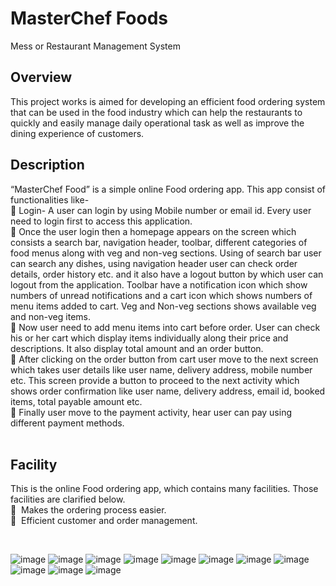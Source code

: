 <h1 dir="auto">MasterChef Foods</h1>
<p dir="auto">Mess or Restaurant Management System</p>
<h2 dir="auto"><a href="https://github.com/prathmesh16/Dash-IN#overview"></a></h2>
<h2 dir="auto">Overview</h2>
<p dir="auto">This project works is aimed for developing an efficient food ordering system that can be used in the food industry which can help the restaurants to quickly and easily manage daily operational task as well as improve the dining experience of customers.</p>
<h2 dir="auto">Description</h2>
<p dir="auto">&ldquo;MasterChef Food&rdquo; is a simple online Food ordering app. This app consist of functionalities like-<br> Login- A user can login by using Mobile number or email id. Every user need to login first to access this application.<br> Once the user login then a homepage appears on the screen which consists a search bar, navigation header, toolbar, different categories of food menus along with veg and non-veg sections. Using of search bar user can search any dishes, using navigation header user can check order details, order history etc. and it also have a logout button by which user can logout from the application. Toolbar have a notification icon which show numbers of unread notifications and a cart icon which shows numbers of menu items added to cart. Veg and Non-veg sections shows available veg and non-veg items.<br> Now user need to add menu items into cart before order. User can check his or her cart which display items individually along their price and descriptions. It also display total amount and an order button.<br> After clicking on the order button from cart user move to the next screen which takes user details like user name, delivery address, mobile number etc. This screen provide a button to proceed to the next activity which shows order confirmation like user name, delivery address, email id, booked items, total payable amount etc.<br> Finally user move to the payment activity, hear user can pay using different payment methods.<br><br></p>
<h2 dir="auto">Facility</h2>
<p>This is the online Food ordering app, which contains many facilities. Those facilities are clarified below.<br> &nbsp;Makes the ordering process easier.<br> &nbsp;Efficient customer and order management.</p>
<p><br></p>

![image](https://user-images.githubusercontent.com/90409311/156402734-451e79c9-b131-4657-a6f3-19cc117f1621.png)
![image](https://user-images.githubusercontent.com/90409311/156403117-ab057989-552b-417e-b9f3-eb637c037f2c.png)
![image](https://user-images.githubusercontent.com/90409311/156406137-63ed48d7-9bb2-41c9-9285-dcf2d5bcc73a.png)
![image](https://user-images.githubusercontent.com/90409311/156410333-176909d2-7219-4899-913f-034baf488444.png)
![image](https://user-images.githubusercontent.com/90409311/156403374-e850fde9-00e2-4abf-be73-6c1fccf6028a.png)
![image](https://user-images.githubusercontent.com/90409311/156403681-206396b7-23ba-4a5d-b1a3-3b9941fdbf2e.png)
![image](https://user-images.githubusercontent.com/90409311/156404064-20ab6f57-10f0-438f-9498-5dbeec46f2a6.png)
![image](https://user-images.githubusercontent.com/90409311/156405404-64bf2297-cad4-4d1b-86c3-3344ad299df9.png)
![image](https://user-images.githubusercontent.com/90409311/156406915-40425c1e-7995-48d9-8671-a62c63b7546e.png) 
![image](https://user-images.githubusercontent.com/90409311/156407990-7fdf7bc1-6acb-4194-aeb4-a088991fb88e.png)
![image](https://user-images.githubusercontent.com/90409311/156407371-ab0001c4-051f-4987-a436-4c49d5b613d9.png)
